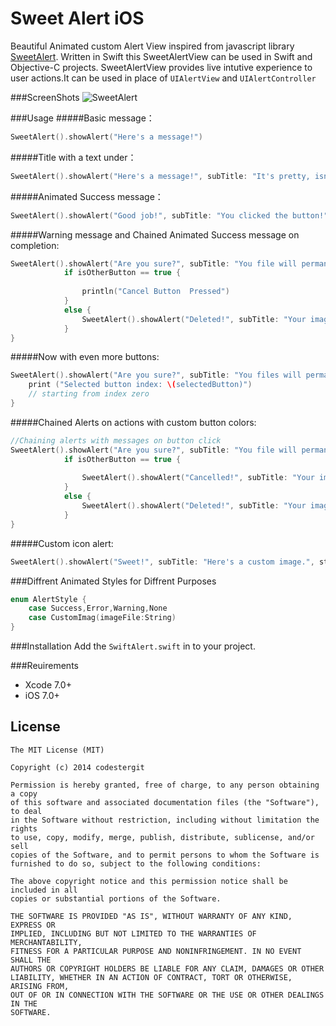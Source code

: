Sweet Alert iOS
==============

Beautiful Animated custom Alert View inspired from javascript library [SweetAlert](http://tristanedwards.me/sweetalert).
Written in Swift this SweetAlertView can be used in Swift and Objective-C projects. SweetAlertView provides live intutive experience to user actions.It can be used in place of `UIAlertView` and `UIAlertController`

###ScreenShots
![SweetAlert](https://github.com/codestergit/SweetAlert-iOS/blob/master/SweetAlertiOS.gif)

###Usage
#####Basic message：
```swift
SweetAlert().showAlert("Here's a message!")
```
#####Title with a text under：
```swift
SweetAlert().showAlert("Here's a message!", subTitle: "It's pretty, isn't it?", style: AlertStyle.None)
```
#####Animated Success message：
```swift
SweetAlert().showAlert("Good job!", subTitle: "You clicked the button!", style: AlertStyle.Success)
```
#####Warning message and Chained Animated Success message on completion:
```swift
SweetAlert().showAlert("Are you sure?", subTitle: "You file will permanently delete!", style: AlertStyle.Warning, buttonTitle:"Cancel", buttonColor:UIColorFromRGB(0xD0D0D0) , otherButtonTitle:  "Yes, delete it!", otherButtonColor: UIColorFromRGB(0xDD6B55)) { (isOtherButton) -> Void in
            if isOtherButton == true {
            
                println("Cancel Button  Pressed")
            }
            else {
                SweetAlert().showAlert("Deleted!", subTitle: "Your imaginary file has been deleted!", style: AlertStyle.Success)
            }
}
```
#####Now with even more buttons:
```swift
SweetAlert().showAlert("Are you sure?", subTitle: "You files will permanently delete!", style: AlertStyle.Warning, buttonTitles: ["OK", "All", "Cancel", "Exit"], buttonColors: [UIColor.greenColor(), nil, UIColor.grayColor(), UIColor.redColor()]) { (selectedButton) -> Void in
    print ("Selected button index: \(selectedButton)")
    // starting from index zero
}
```


#####Chained Alerts on actions with custom button colors:
```swift
//Chaining alerts with messages on button click
SweetAlert().showAlert("Are you sure?", subTitle: "You file will permanently delete!", style: AlertStyle.Warning, buttonTitle:"No, cancel plx!", buttonColor:UIColorFromRGB(0xD0D0D0) , otherButtonTitle:  "Yes, delete it!", otherButtonColor: UIColorFromRGB(0xDD6B55)) { (isOtherButton) -> Void in
            if isOtherButton == true {
                
                SweetAlert().showAlert("Cancelled!", subTitle: "Your imaginary file is safe", style: AlertStyle.Error)
            }
            else {
                SweetAlert().showAlert("Deleted!", subTitle: "Your imaginary file has been deleted!", style: AlertStyle.Success)
            }
}
```
#####Custom icon alert:
```swift
SweetAlert().showAlert("Sweet!", subTitle: "Here's a custom image.", style: AlertStyle.CustomImag(imageFile: "thumb.jpg"))
```

###Diffrent Animated Styles for Diffrent Purposes
```swift
enum AlertStyle {
    case Success,Error,Warning,None
    case CustomImag(imageFile:String)
}
```
###Installation
Add the `SwiftAlert.swift` in to your project.

###Reuirements
- Xcode 7.0+
- iOS 7.0+

## License

    The MIT License (MIT)

    Copyright (c) 2014 codestergit

    Permission is hereby granted, free of charge, to any person obtaining a copy
    of this software and associated documentation files (the "Software"), to deal
    in the Software without restriction, including without limitation the rights
    to use, copy, modify, merge, publish, distribute, sublicense, and/or sell
    copies of the Software, and to permit persons to whom the Software is
    furnished to do so, subject to the following conditions:

    The above copyright notice and this permission notice shall be included in all
    copies or substantial portions of the Software.

    THE SOFTWARE IS PROVIDED "AS IS", WITHOUT WARRANTY OF ANY KIND, EXPRESS OR
    IMPLIED, INCLUDING BUT NOT LIMITED TO THE WARRANTIES OF MERCHANTABILITY,
    FITNESS FOR A PARTICULAR PURPOSE AND NONINFRINGEMENT. IN NO EVENT SHALL THE
    AUTHORS OR COPYRIGHT HOLDERS BE LIABLE FOR ANY CLAIM, DAMAGES OR OTHER
    LIABILITY, WHETHER IN AN ACTION OF CONTRACT, TORT OR OTHERWISE, ARISING FROM,
    OUT OF OR IN CONNECTION WITH THE SOFTWARE OR THE USE OR OTHER DEALINGS IN THE
    SOFTWARE.
